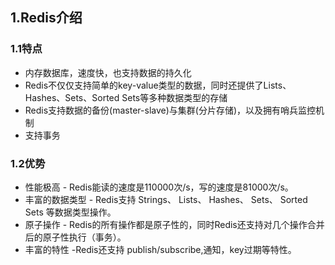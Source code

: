 ## 1.Redis介绍

### 1.1特点

- 内存数据库，速度快，也支持数据的持久化
- Redis不仅仅支持简单的key-value类型的数据，同时还提供了Lists、Hashes、Sets、Sorted Sets等多种数据类型的存储
- Redis支持数据的备份(master-slave)与集群(分片存储)，以及拥有哨兵监控机制
- 支持事务

### 1.2优势

- 性能极高 - Redis能读的速度是110000次/s，写的速度是81000次/s。
- 丰富的数据类型 - Redis支持 Strings、 Lists、 Hashes、 Sets、 Sorted Sets 等数据类型操作。
- 原子操作 - Redis的所有操作都是原子性的，同时Redis还支持对几个操作合并后的原子性执行（事务）。
- 丰富的特性 -Redis还支持 publish/subscribe,通知，key过期等特性。